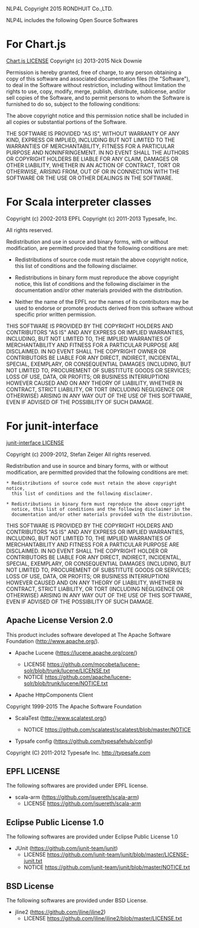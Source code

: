NLP4L
Copyright 2015 RONDHUIT Co.,LTD.

NLP4L includes the following Open Source Softwares

# For Chart.js
[Chart.js LICENSE](https://github.com/nnnick/Chart.js/blob/master/LICENSE.md)
Copyright (c) 2013-2015 Nick Downie

Permission is hereby granted, free of charge, to any person obtaining a copy of this software and associated documentation files (the "Software"), to deal in the Software without restriction, including without limitation the rights to use, copy, modify, merge, publish, distribute, sublicense, and/or sell copies of the Software, and to permit persons to whom the Software is furnished to do so, subject to the following conditions:

The above copyright notice and this permission notice shall be included in all copies or substantial portions of the Software.

THE SOFTWARE IS PROVIDED "AS IS", WITHOUT WARRANTY OF ANY KIND, EXPRESS OR IMPLIED, INCLUDING BUT NOT LIMITED TO THE WARRANTIES OF MERCHANTABILITY, FITNESS FOR A PARTICULAR PURPOSE AND NONINFRINGEMENT. IN NO EVENT SHALL THE AUTHORS OR COPYRIGHT HOLDERS BE LIABLE FOR ANY CLAIM, DAMAGES OR OTHER LIABILITY, WHETHER IN AN ACTION OF CONTRACT, TORT OR OTHERWISE, ARISING FROM, OUT OF OR IN CONNECTION WITH THE SOFTWARE OR THE USE OR OTHER DEALINGS IN THE SOFTWARE.

# For Scala interpreter classes

Copyright (c) 2002-2013 EPFL
Copyright (c) 2011-2013 Typesafe, Inc.

All rights reserved.

Redistribution and use in source and binary forms, with or without
modification, are permitted provided that the following conditions are met:

- Redistributions of source code must retain the above copyright notice,
  this list of conditions and the following disclaimer.

- Redistributions in binary form must reproduce the above copyright notice,
  this list of conditions and the following disclaimer in the documentation
  and/or other materials provided with the distribution.

- Neither the name of the EPFL nor the names of its contributors may be
  used to endorse or promote products derived from this software without
  specific prior written permission.

THIS SOFTWARE IS PROVIDED BY THE COPYRIGHT HOLDERS AND CONTRIBUTORS "AS IS"
AND ANY EXPRESS OR IMPLIED WARRANTIES, INCLUDING, BUT NOT LIMITED TO, THE
IMPLIED WARRANTIES OF MERCHANTABILITY AND FITNESS FOR A PARTICULAR PURPOSE
ARE DISCLAIMED. IN NO EVENT SHALL THE COPYRIGHT OWNER OR CONTRIBUTORS BE
LIABLE FOR ANY DIRECT, INDIRECT, INCIDENTAL, SPECIAL, EXEMPLARY, OR
CONSEQUENTIAL DAMAGES (INCLUDING, BUT NOT LIMITED TO, PROCUREMENT OF
SUBSTITUTE GOODS OR SERVICES; LOSS OF USE, DATA, OR PROFITS; OR BUSINESS
INTERRUPTION) HOWEVER CAUSED AND ON ANY THEORY OF LIABILITY, WHETHER IN
CONTRACT, STRICT LIABILITY, OR TORT (INCLUDING NEGLIGENCE OR OTHERWISE)
ARISING IN ANY WAY OUT OF THE USE OF THIS SOFTWARE, EVEN IF ADVISED OF THE
POSSIBILITY OF SUCH DAMAGE.

# For junit-interface
[junit-interface LICENSE](https://github.com/sbt/junit-interface/blob/master/LICENSE.txt)

Copyright (c) 2009-2012, Stefan Zeiger
All rights reserved.

Redistribution and use in source and binary forms, with or without
modification, are permitted provided that the following conditions are met:

    * Redistributions of source code must retain the above copyright notice,
      this list of conditions and the following disclaimer.

    * Redistributions in binary form must reproduce the above copyright
      notice, this list of conditions and the following disclaimer in the
      documentation and/or other materials provided with the distribution.

THIS SOFTWARE IS PROVIDED BY THE COPYRIGHT HOLDERS AND CONTRIBUTORS "AS IS"
AND ANY EXPRESS OR IMPLIED WARRANTIES, INCLUDING, BUT NOT LIMITED TO, THE
IMPLIED WARRANTIES OF MERCHANTABILITY AND FITNESS FOR A PARTICULAR PURPOSE
ARE DISCLAIMED. IN NO EVENT SHALL THE COPYRIGHT HOLDER OR CONTRIBUTORS BE
LIABLE FOR ANY DIRECT, INDIRECT, INCIDENTAL, SPECIAL, EXEMPLARY, OR
CONSEQUENTIAL DAMAGES (INCLUDING, BUT NOT LIMITED TO, PROCUREMENT OF
SUBSTITUTE GOODS OR SERVICES; LOSS OF USE, DATA, OR PROFITS; OR BUSINESS
INTERRUPTION) HOWEVER CAUSED AND ON ANY THEORY OF LIABILITY, WHETHER IN
CONTRACT, STRICT LIABILITY, OR TORT (INCLUDING NEGLIGENCE OR OTHERWISE)
ARISING IN ANY WAY OUT OF THE USE OF THIS SOFTWARE, EVEN IF ADVISED OF THE
POSSIBILITY OF SUCH DAMAGE.

## Apache License Version 2.0

This product includes software developed at The Apache Software Foundation (http://www.apache.org/).

* Apache Lucene (https://lucene.apache.org/core/)
  * LICENSE https://github.com/mocobeta/lucene-solr/blob/trunk/lucene/LICENSE.txt
  * NOTICE https://github.com/apache/lucene-solr/blob/trunk/lucene/NOTICE.txt

* Apache HttpComponents Client

Copyright 1999-2015 The Apache Software Foundation

* ScalaTest (http://www.scalatest.org/)
  * NOTICE https://github.com/scalatest/scalatest/blob/master/NOTICE

* Typsafe config (https://github.com/typesafehub/config)

Copyright (C) 2011-2012 Typesafe Inc. <http://typesafe.com>

## EPFL LICENSE

The following softwares are provided under EPFL license.

* scala-arm (https://github.com/jsuereth/scala-arm)
  * LICENSE https://github.com/jsuereth/scala-arm

## Eclipse Public License 1.0

The following softwares are provided under Eclipse Public License 1.0

* JUnit (https://github.com/junit-team/junit)
  * LICENSE https://github.com/junit-team/junit/blob/master/LICENSE-junit.txt
  * NOTICE https://github.com/junit-team/junit/blob/master/NOTICE.txt
  
## BSD License

The following softwares are provided under BSD License.
  
* jline2 (https://github.com/jline/jline2)
  * LICENSE https://github.com/jline/jline2/blob/master/LICENSE.txt
  
